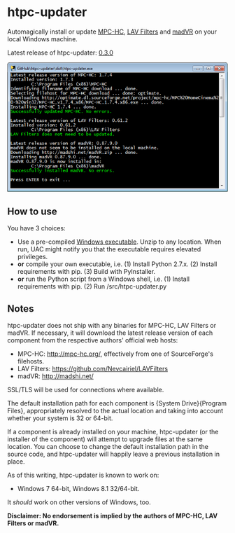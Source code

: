 htpc-updater
=============

Automagically install or update [MPC-HC], [LAV Filters] and [madVR] on your local Windows machine.

Latest release of htpc-updater: [0.3.0]

![alt text][screenshot]

How to use
----------

You have 3 choices:

* Use a pre-compiled [Windows executable]. Unzip to any location. When run, UAC might notify you that the executable requires elevated privileges.
* __or__ compile your own executable, i.e. (1) Install Python 2.7.x. (2) Install requirements with pip. (3) Build with PyInstaller.
* __or__ run the Python script from a Windows shell, i.e. (1) Install requirements with pip. (2) Run /src/htpc-updater.py

Notes
-----

htpc-updater does not ship with any binaries for MPC-HC, LAV Filters or madVR. If necessary, it will download the latest release version of each component from the respective authors' official web hosts:

* MPC-HC: http://mpc-hc.org/, effectively from one of SourceForge's filehosts.
* LAV Filters: https://github.com/Nevcairiel/LAVFilters
* madVR: http://madshi.net/

SSL/TLS will be used for connections where available.

The default installation path for each component is {System Drive}{Program Files}, appropriately resolved to the actual location and taking into account whether your system is 32 or 64-bit.

If a component is already installed on your machine, htpc-updater (or the installer of the component) will attempt to upgrade files at the same location. You can choose to change the default installation path in the source code, and htpc-updater will happily leave a previous installation in place.

As of this writing, htpc-updater is known to work on:

* Windows 7 64-bit, Windows 8.1 32/64-bit.

It _should_ work on other versions of Windows, too.

__Disclaimer: No endorsement is implied by the authors of MPC-HC, LAV Filters or madVR.__

[MPC-HC]:http://mpc-hc.org/
[LAV Filters]:https://github.com/Nevcairiel/LAVFilters
[madVR]:http://forum.doom9.org/showthread.php?t=146228
[Windows executable]:https://github.com/nikola/htpc-updater/releases
[0.3.0]:https://github.com/nikola/htpc-updater/releases/tag/0.3.0
[screenshot]:https://raw.githubusercontent.com/nikola/htpc-updater/master/htpc-updater.png "Screenshot"
